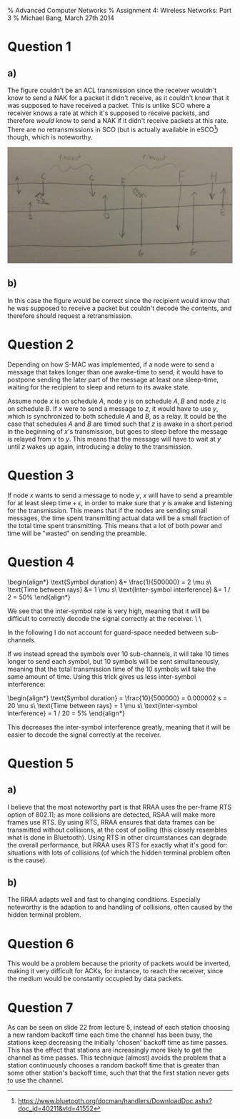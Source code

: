 % Advanced Computer Networks
% Assignment 4: Wireless Networks: Part 3
% Michael Bang, March 27th 2014

Question 1
============

a)
----
The figure couldn't be an ACL transmission since the receiver wouldn't know to send a NAK for a packet it didn't receive, as it couldn't know that it was supposed to have received a packet. This is unlike SCO where a receiver knows a rate at which it's supposed to receive packets, and therefore _would_ know to send a NAK if it didn't receive packets at this rate. There are no retransmissions in SCO (but is actually available in eSCO[^1]) though, which is noteworthy.

![Redrawn figure which assumes that connections are ACL](img/q1a.jpg)

b)
----
In this case the figure would be correct since the recipient would know that he was supposed to receive a packet but couldn't decode the contents, and therefore should request a retransmission.

Question 2
============
Depending on how S-MAC was implemented, if a node were to send a message that takes longer than one awake-time to send, it would have to postpone sending the later part of the message at least one sleep-time, waiting for the recipient to sleep and return to its awake state.

Assume node $x$ is on schedule $A$, node $y$ is on schedule $A,B$ and node $z$ is on schedule $B$. If $x$ were to send a message to $z$, it would have to use $y$, which is synchronized to both schedule $A$ and $B$, as a relay. It could be the case that schedules $A$ and $B$ are timed such that $z$ is awake in a short period in the beginning of $x$'s transmission, but goes to sleep before the message is relayed from $x$ to $y$. This means that the message will have to wait at $y$ until $z$ wakes up again, introducing a delay to the transmission.


Question 3
============
If node $x$ wants to send a message to node $y$, $x$ will have to send a preamble for at least $\text{sleep time} + \epsilon$, in order to make sure that $y$ is awake and listening for the transmission. This means that if the nodes are sending small messages, the time spent transmitting actual data will be a small fraction of the total time spent transmitting. This means that a lot of both power and time will be "wasted" on sending the preamble.

Question 4
============
\begin{align*}
    \text{Symbol duration} &= \frac{1}{500000} = 2 \mu s\\
    \text{Time between rays} &= 1 \mu s\\
    \text{Inter-symbol interference} &= 1 / 2 = 50\%
\end{align*}

We see that the inter-symbol rate is very high, meaning that it will be difficult to correctly decode the signal correctly at the receiver.
\\
\\

In the following I do not account for guard-space needed between sub-channels.

If we instead spread the symbols over 10 sub-channels, it will take 10 times longer to send each symbol, but 10 symbols will be sent simultaneously, meaning that the total transmission time of the 10 symbols will take the same amount of time. Using this trick gives us less inter-symbol interference:

\begin{align*}
    \text{Symbol duration} = \frac{10}{500000} = 0.000002 s = 20 \mu s\\
    \text{Time between rays} = 1 \mu s\\
    \text{Inter-symbol interference} = 1 / 20 = 5\%
\end{align*}

This decreases the inter-symbol interference greatly, meaning that it will be easier to decode the signal correctly at the receiver.

Question 5
============

a)
----
I believe that the most noteworthy part is that RRAA uses the per-frame RTS option of 802.11; as more collisions are detected, RSAA will make more frames use RTS. By using RTS, RRAA ensures that data frames can be transmitted without collisions, at the cost of polling (this closely resembles what is done in Bluetooth). Using RTS in other circumstances can degrade the overall performance, but RRAA uses RTS for exactly what it's good for: situations with lots of collisions (of which the hidden terminal problem often is the cause).

b)
----
The RRAA adapts well and fast to changing conditions. Especially noteworthy is the adaption to and handling of collisions, often caused by the hidden terminal problem.

Question 6
============
This would be a problem because the priority of packets would be inverted, making it very difficult for ACKs, for instance, to reach the receiver, since the medium would be constantly occupied by data packets.

Question 7
============
As can be seen on slide 22 from lecture 5, instead of each station choosing a new random backoff time each time the channel has been busy, the stations keep decreasing the initially 'chosen' backoff time as time passes. This has the effect that stations are increasingly more likely to get the channel as time passes. This technique (almost) avoids the problem that a station continuously chooses a random backoff time that is greater than some other station's backoff time, such that that the first station never gets to use the channel.

[^1]: https://www.bluetooth.org/docman/handlers/DownloadDoc.ashx?doc_id=40211&vId=41552